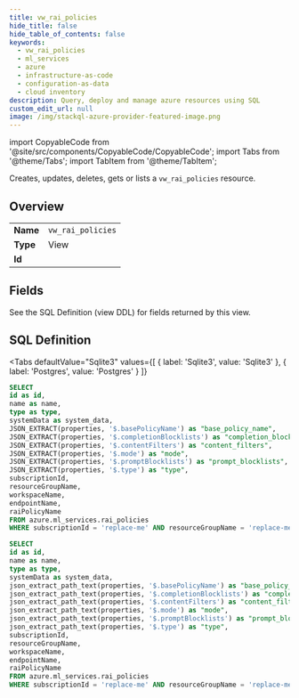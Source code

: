 ```yaml
--- 
title: vw_rai_policies
hide_title: false
hide_table_of_contents: false
keywords:
  - vw_rai_policies
  - ml_services
  - azure
  - infrastructure-as-code
  - configuration-as-data
  - cloud inventory
description: Query, deploy and manage azure resources using SQL
custom_edit_url: null
image: /img/stackql-azure-provider-featured-image.png
---
```


import CopyableCode from '@site/src/components/CopyableCode/CopyableCode';
import Tabs from '@theme/Tabs';
import TabItem from '@theme/TabItem';

Creates, updates, deletes, gets or lists a <code>vw_rai_policies</code> resource.

## Overview
<table><tbody>
<tr><td><b>Name</b></td><td><code>vw_rai_policies</code></td></tr>
<tr><td><b>Type</b></td><td>View</td></tr>
<tr><td><b>Id</b></td><td><CopyableCode code="azure.ml_services.vw_rai_policies" /></td></tr>
</tbody></table>

## Fields

See the SQL Definition (view DDL) for fields returned by this view.

## SQL Definition

<Tabs
defaultValue="Sqlite3"
values={[
{ label: 'Sqlite3', value: 'Sqlite3' },
{ label: 'Postgres', value: 'Postgres' }
]}
>
<TabItem value="Sqlite3">

```sql
SELECT
id as id,
name as name,
type as type,
systemData as system_data,
JSON_EXTRACT(properties, '$.basePolicyName') as "base_policy_name",
JSON_EXTRACT(properties, '$.completionBlocklists') as "completion_blocklists",
JSON_EXTRACT(properties, '$.contentFilters') as "content_filters",
JSON_EXTRACT(properties, '$.mode') as "mode",
JSON_EXTRACT(properties, '$.promptBlocklists') as "prompt_blocklists",
JSON_EXTRACT(properties, '$.type') as "type",
subscriptionId,
resourceGroupName,
workspaceName,
endpointName,
raiPolicyName
FROM azure.ml_services.rai_policies
WHERE subscriptionId = 'replace-me' AND resourceGroupName = 'replace-me' AND workspaceName = 'replace-me' AND endpointName = 'replace-me';
```

</TabItem>
<TabItem value="Postgres">

```sql
SELECT
id as id,
name as name,
type as type,
systemData as system_data,
json_extract_path_text(properties, '$.basePolicyName') as "base_policy_name",
json_extract_path_text(properties, '$.completionBlocklists') as "completion_blocklists",
json_extract_path_text(properties, '$.contentFilters') as "content_filters",
json_extract_path_text(properties, '$.mode') as "mode",
json_extract_path_text(properties, '$.promptBlocklists') as "prompt_blocklists",
json_extract_path_text(properties, '$.type') as "type",
subscriptionId,
resourceGroupName,
workspaceName,
endpointName,
raiPolicyName
FROM azure.ml_services.rai_policies
WHERE subscriptionId = 'replace-me' AND resourceGroupName = 'replace-me' AND workspaceName = 'replace-me' AND endpointName = 'replace-me';
```

</TabItem>
</Tabs>
